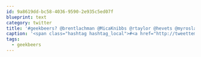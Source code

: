 ```yaml
---
id: 9a8619dd-bc58-4036-9590-2e935c5ed07f
blueprint: text
category: twitter
title: '#geekbeers? @brentlachman @MicaKnibbs @rtaylor @hevets @myroslavpomazan @jvdw @mattashwood @punctdesigns @rlahay @yetifarm'
caption: '<span class="hashtag hashtag_local">#<a href="http://tweettemp.darylchymko.ca/?tag=geekbeers">geekbeers</a>? @brentlachman <span class="username username_linked">@<a href="https://twitter.com/MicaKnibbs" title="Mica Knibbs">MicaKnibbs</a></span> <span class="username username_linked">@<a href="https://twitter.com/rtaylor" title="Elon Musk">rtaylor</a></span> <span class="username username_linked">@<a href="https://twitter.com/hevets" title="Steve Henderson">hevets</a></span> <span class="username username_linked">@<a href="https://twitter.com/myroslavpomazan" title="Myroslav Pomazan">myroslavpomazan</a></span> <span class="username username_linked">@<a href="https://twitter.com/jvdw" title="John van der Woude">jvdw</a></span> <span class="username username_linked">@<a href="https://twitter.com/mattashwood" title="Matt Ashwood">mattashwood</a></span> @punctdesigns <span class="username username_linked">@<a href="https://twitter.com/rlahay" title="Ryan Lahay">rlahay</a></span> <span class="username username_linked">@<a href="https://twitter.com/yetifarm" title="Yeti Farm Animation">yetifarm</a></span>'
tags:
  - geekbeers
---
```

